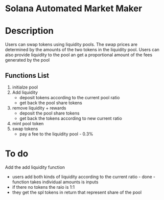 # Solana Automated Market Maker

# Description
Users can swap tokens using liquidity pools. The swap prices are determined by the amounts of the two tokens in the liquidity pool. Users can also provide liquidity to the pool an get a proportional amount of the fees generated by the pool 

## Functions List
1. initialze pool
2. Add liquidity
    - deposit tokens according to the current pool ratio
    - get back the pool share tokens
3. remove liquidity + rewards
    - deposit the pool share tokens
    - get back the tokens according to new current ratio
4. mint pool token
5. swap tokens
    - pay a fee to the liquidity pool - 0.3%

# To do

Add the add liquidity function
 - users add both kinds of liquidity according to the current ratio - done - function takes individual amounts is inputs
 - if there no tokens the raio is 1:1
 - they get the spl tokens in return that represent share of the pool